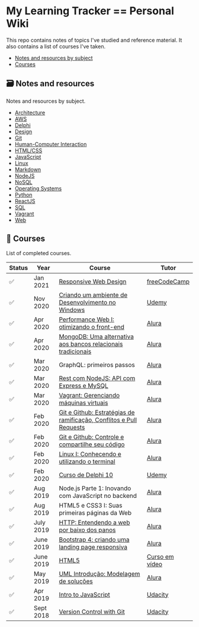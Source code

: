 # My Learning Tracker == Personal Wiki
 
 This repo contains notes of topics I've studied and reference material. It also contains a list of courses I've taken.

 - [Notes and resources by subject](#card_file_box-notes-and-resources)
 - [Courses](#notebookcourses)

## :card_file_box: Notes and resources

Notes and resources by subject.

- [Architecture](architecture/)
- [AWS](aws/)
- [Delphi](delphi/)
- [Design](design/)
- [Git](git/)
- [Human-Computer Interaction](hci/)
- [HTML/CSS](html-css/)
- [JavaScript](javascript/)
- [Linux](linux/)
- [Markdown](markdown/)
- [NodeJS](nodejs/)
- [NoSQL](nosql/)
- [Operating Systems](operating-system/)
- [Python](python/)
- [ReactJS](react/)
- [SQL](sql/)
- [Vagrant](vagrant/)
- [Web](web/)

## :notebook:	Courses

List of completed courses.

| Status             | Year      | Course                                                                | Tutor            |
| ------------------ | --------- | --------------------------------------------------------------------- | ---------------- |
| :white_check_mark: | Jan 2021  | [Responsive Web Design]                                               | [freeCodeCamp]   |
| :white_check_mark: | Nov 2020  | [Criando um ambiente de Desenvolvimento no Windows]                   | [Udemy]          |
| :white_check_mark: | Apr 2020  | [Performance Web I: otimizando o front-end]                           | [Alura]          |
| :white_check_mark: | Apr 2020  | [MongoDB: Uma alternativa aos bancos relacionais tradicionais]        | [Alura]          |
| :white_check_mark: | Mar 2020  | GraphQL: primeiros passos                                             | [Alura]          |
| :white_check_mark: | Mar 2020  | [Rest com NodeJS: API com Express e MySQL]                            | [Alura]          |
| :white_check_mark: | Mar 2020  | [Vagrant: Gerenciando máquinas virtuais]                              | [Alura]          |
| :white_check_mark: | Feb 2020  | [Git e Github: Estratégias de ramificação, Conflitos e Pull Requests] | [Alura]          |
| :white_check_mark: | Feb 2020  | [Git e Github: Controle e compartilhe seu código]                     | [Alura]          |
| :white_check_mark: | Feb 2020  | [Linux I: Conhecendo e utilizando o terminal]                         | [Alura]          |
| :white_check_mark: | Feb 2020  | [Curso de Delphi 10]                                                  | [Udemy]          |
| :white_check_mark: | Aug 2019  | Node.js Parte 1: Inovando com JavaScript no backend                   | [Alura]          |
| :white_check_mark: | Aug 2019  | HTML5 e CSS3 I: Suas primeiras páginas da Web                         | [Alura]          |
| :white_check_mark: | July 2019 | [HTTP: Entendendo a web por baixo dos panos]                          | [Alura]          |
| :white_check_mark: | June 2019 | [Bootstrap 4: criando uma landing page responsiva]                    | [Alura]          |
| :white_check_mark: | June 2019 | [HTML5]                                                               | [Curso em vídeo] |
| :white_check_mark: | May 2019  | [UML Introdução: Modelagem de soluções]                               | [Alura]          |
| :white_check_mark: | Apr 2019  | [Intro to JavaScript]                                                 | [Udacity]        |
| :white_check_mark: | Sept 2018 | [Version Control with Git]                                            | [Udacity]        |

[//]: # (Reference links to courses)

[Bootstrap 4: criando uma landing page responsiva]: https://www.alura.com.br/curso-online-bootstrap-landing-page
[Criando um ambiente de Desenvolvimento no Windows]: https://www.udemy.com/course/criando-um-ambiente-de-desenvolvimento-no-windows/
[Curso de Delphi 10]: https://www.udemy.com/course/curso-de-delphi-10/
[Git e Github: Controle e compartilhe seu código]: https://www.alura.com.br/curso-online-git-github-controle-de-versao
[Git e Github: Estratégias de ramificação, Conflitos e Pull Requests]: https://www.alura.com.br/curso-online-git-github-branching-conflitos-pull-requests
[HTML5]: https://www.cursoemvideo.com/course/html5/
[HTTP: Entendendo a web por baixo dos panos]: https://www.alura.com.br/curso-online-http-fundamentos
[Intro to JavaScript]: https://www.udacity.com/course/intro-to-javascript--ud803
[Linux I: Conhecendo e utilizando o terminal]: https://www.alura.com.br/curso-online-linux-ubuntu
[MongoDB: Uma alternativa aos bancos relacionais tradicionais]: https://www.alura.com.br/curso-online-mongodb
[Performance Web I: otimizando o front-end]: https://www.alura.com.br/curso-online-otimizacao-performance-web
[Responsive Web Design]: https://www.freecodecamp.org/learn/responsive-web-design/
[Rest com NodeJS: API com Express e MySQL]: https://www.alura.com.br/curso-online-node-rest-api
[UML Introdução: Modelagem de soluções]: https://www.alura.com.br/curso-online-introducao-a-uml
[Vagrant: Gerenciando máquinas virtuais]: https://www.alura.com.br/curso-online-vagrant-gerenciando-maquinas-virtuais
[Version Control with Git]: https://www.udacity.com/course/version-control-with-git--ud123

[//]: # (Reference links to tutors)

[Alura]: https://www.alura.com.br/
[Curso em vídeo]: https://www.cursoemvideo.com/
[freeCodeCamp]: https://www.freecodecamp.org/learn/
[Udacity]: https://www.udacity.com/
[Udemy]: https://www.udemy.com/
